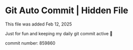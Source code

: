 # Git Auto Commit | Hidden File

This file was added Feb 12, 2025

Just for fun and keeping my daily git commit active 🤪

commit number: 859860
